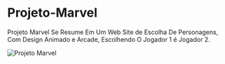 # Projeto-Marvel
 Projeto Marvel Se Resume Em Um Web Site de Escolha De Personagens, Com Design Animado e Arcade, Escolhendo O Jogador 1 é Jogador 2.

<img align="center" alt="Projeto Marvel" src="https://github.com/LimaDev-Max/Projeto-Marvel/blob/main/src/imagens/Projeto-Marvel-Readme.png?raw=true" width="" />